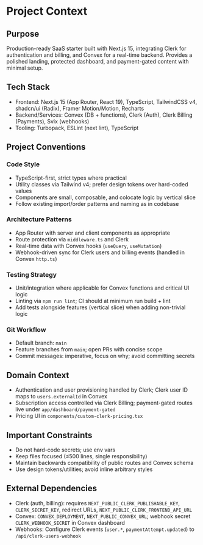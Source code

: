 # Project Context

## Purpose
Production-ready SaaS starter built with Next.js 15, integrating Clerk for authentication and billing, and Convex for a real-time backend. Provides a polished landing, protected dashboard, and payment-gated content with minimal setup.

## Tech Stack
- Frontend: Next.js 15 (App Router, React 19), TypeScript, TailwindCSS v4, shadcn/ui (Radix), Framer Motion/Motion, Recharts
- Backend/Services: Convex (DB + functions), Clerk (Auth), Clerk Billing (Payments), Svix (webhooks)
- Tooling: Turbopack, ESLint (next lint), TypeScript

## Project Conventions

### Code Style
- TypeScript-first, strict types where practical
- Utility classes via Tailwind v4; prefer design tokens over hard-coded values
- Components are small, composable, and colocate logic by vertical slice
- Follow existing import/order patterns and naming as in codebase

### Architecture Patterns
- App Router with server and client components as appropriate
- Route protection via `middleware.ts` and Clerk
- Real-time data with Convex hooks (`useQuery`, `useMutation`)
- Webhook-driven sync for Clerk users and billing events (handled in Convex `http.ts`)

### Testing Strategy
- Unit/integration where applicable for Convex functions and critical UI logic
- Linting via `npm run lint`; CI should at minimum run build + lint
- Add tests alongside features (vertical slice) when adding non-trivial logic

### Git Workflow
- Default branch: `main`
- Feature branches from `main`; open PRs with concise scope
- Commit messages: imperative, focus on why; avoid committing secrets

## Domain Context
- Authentication and user provisioning handled by Clerk; Clerk user ID maps to `users.externalId` in Convex
- Subscription access controlled via Clerk Billing; payment-gated routes live under `app/dashboard/payment-gated`
- Pricing UI in `components/custom-clerk-pricing.tsx`

## Important Constraints
- Do not hard-code secrets; use env vars
- Keep files focused (≤500 lines, single responsibility)
- Maintain backwards compatibility of public routes and Convex schema
- Use design tokens/utilities; avoid inline arbitrary styles

## External Dependencies
- Clerk (auth, billing): requires `NEXT_PUBLIC_CLERK_PUBLISHABLE_KEY`, `CLERK_SECRET_KEY`, redirect URLs, `NEXT_PUBLIC_CLERK_FRONTEND_API_URL`
- Convex: `CONVEX_DEPLOYMENT`, `NEXT_PUBLIC_CONVEX_URL`; webhook secret `CLERK_WEBHOOK_SECRET` in Convex dashboard
- Webhooks: Configure Clerk events (`user.*`, `paymentAttempt.updated`) to `/api/clerk-users-webhook`
